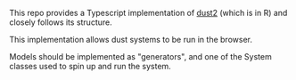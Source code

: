 This repo provides a Typescript implementation of [dust2](https://mrc-ide.github.io/dust2/) (which is in R) and closely follows its structure.

This implementation allows dust systems to be run in the browser.

Models should be implemented as "generators", and one of the System classes used to spin up and run the system.
